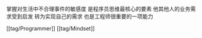 掌握对生活中不合理事件的敏感度 是程序员思维最核心的要素
他其他人的业务需求受到启发 转为实现自己的需求 也是工程师很重要的一项能力

[[tag/Programmer]] [[tag/Mindset]]
